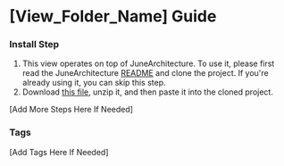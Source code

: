 # [View_Folder_Name] Guide

### Install Step
1. This view operates on top of JuneArchitecture. To use it, please first read the JuneArchitecture [README](https://github.com/[GITHUB_ID]/JuneArchitecture) and clone the project. If you're already using it, you can skip this step.
2. Download [this file](https://june-arch-asset.pages.dev/page/[category]/[View_Folder_Name].zip), unzip it, and then paste it into the cloned project.

[Add More Steps Here If Needed]

### Tags
[Add Tags Here If Needed]